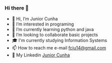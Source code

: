 ### Hi there 👋

- 👋 Hi, I’m Junior Cunha
- 👀 I’m interested in programing
- 🌱 I’m currently learning python and java
- 💞️ I’m looking to collaborate basic projects
- 🎓 I'm currently studying Information Systems
- 📫 How to reach me e-mail fcju14@gmail.com
- 💼 My Linkedin [Junior Cunha](https://www.linkedin.com/in/j%C3%BAnior-cunha-9a336a1b7)

<!--
**X1K00/X1K00** is a ✨ _special_ ✨ repository because its `README.md` (this file) appears on your GitHub profile.

Here are some ideas to get you started:

- 🔭 I’m currently working on ...
- 🌱 I’m currently learning ...
- 👯 I’m looking to collaborate on ...
- 🤔 I’m looking for help with ...
- 💬 Ask me about ...
- 📫 How to reach me: ...
- 😄 Pronouns: ...
- ⚡ Fun fact: ...
-->
